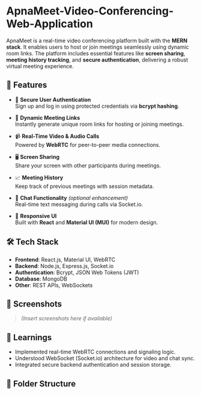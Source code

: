 # ApnaMeet-Video-Conferencing-Web-Application

ApnaMeet is a real-time video conferencing platform built with the **MERN stack**. It enables users to host or join meetings seamlessly using dynamic room links. The platform includes essential features like **screen sharing**, **meeting history tracking**, and **secure authentication**, delivering a robust virtual meeting experience.

## 🚀 Features

- 🔐 **Secure User Authentication**  
  Sign up and log in using protected credentials via **bcrypt hashing**.

- 🔗 **Dynamic Meeting Links**  
  Instantly generate unique room links for hosting or joining meetings.

- 📹 **Real-Time Video & Audio Calls**  
  Powered by **WebRTC** for peer-to-peer media connections.

- 🖥️ **Screen Sharing**  
  Share your screen with other participants during meetings.

- 📈 **Meeting History**  
  Keep track of previous meetings with session metadata.

- 💬 **Chat Functionality** *(optional enhancement)*  
  Real-time text messaging during calls via Socket.io.

- 🎨 **Responsive UI**  
  Built with **React** and **Material UI (MUI)** for modern design.

## 🛠️ Tech Stack

- **Frontend**: React.js, Material UI, WebRTC
- **Backend**: Node.js, Express.js, Socket.io
- **Authentication**: Bcrypt, JSON Web Tokens (JWT)
- **Database**: MongoDB
- **Other**: REST APIs, WebSockets

## 📸 Screenshots

> *(Insert screenshots here if available)*

## 🧠 Learnings

- Implemented real-time WebRTC connections and signaling logic.
- Understood WebSocket (Socket.io) architecture for video and chat sync.
- Integrated secure backend authentication and session storage.

## 📁 Folder Structure

